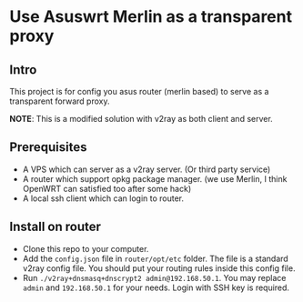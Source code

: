 # Use Asuswrt Merlin as a transparent proxy

## Intro

This project is for config you asus router (merlin based) to serve as a transparent forward proxy.

**NOTE**: This is a modified solution with v2ray as both client and server.

## Prerequisites

- A VPS which can server as a v2ray server. (Or third party service)
- A router which support opkg package manager. (we use Merlin, I think OpenWRT can satisfied too after some hack)
- A local ssh client which can login to router.

## Install on router

- Clone this repo to your computer.
- Add the `config.json` file in `router/opt/etc` folder. The file is a standard v2ray config file. You should put your routing rules inside this config file.
- Run `./v2ray+dnsmasq+dnscrypt2 admin@192.168.50.1`. You may replace `admin` and `192.168.50.1` for your needs. Login with SSH key is required.
